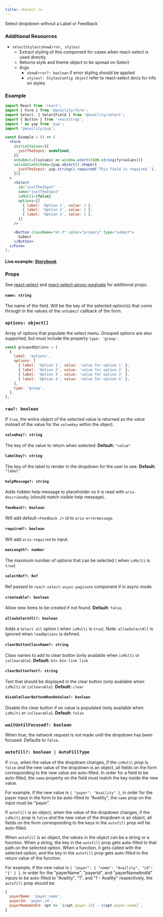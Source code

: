 ```yaml
---
title: <Select />
---
```


Select dropdown without a Label or Feedback

### Additional Resources

- `selectStyles(showError, styles)`
  - Extract styling of this component for cases when react-select is used directly.
  - Returns style and theme object to be spread on Select
  - Args
    - `showError?: boolean` if error styling should be applied
    - `styles?: StylesConfig object` refer to react-select docs for info on styles

### Example

```jsx
import React from 'react';
import { Form } from '@availity/form';
import Select, { SelectField } from '@availity/select';
import { Button } from 'reactstrap';
import * as yup from 'yup';
import '@availity/yup';

const Example = () => (
  <Form
    initialValues={{
      justTheInput: undefined,
    }}
    onSubmit={(values) => window.alert(JSON.stringify(values))}
    validationSchema={yup.object().shape({
      justTheInput: yup.string().required('This field is required.'),
    })}
  >
    <Select
      id="justTheInput"
      name="justTheInput"
      isMulti={false}
      options={[
        { label: 'Option 1', value: 1 },
        { label: 'Option 2', value: 2 },
        { label: 'Option 3', value: 3 },
      ]}
    />

    <Button className="mt-3" color="primary" type="submit">
      Submit
    </Button>
  </Form>
);
```

#### Live example: [Storybook](https://availity.github.io/availity-react/storybook/?path=/story/formik-select--default)

### Props

See [react-select](https://github.com/JedWatson/react-select) and [react-select-async-paginate](https://github.com/vtaits/react-select-async-paginate) for additional props.

#### `name: string`

The name of the field. Will be the key of the selected option(s) that come through in the values of the `onSubmit` callback of the form.

### `options: object[]`

Array of options that populate the select menu. Grouped options are also supported, but must include the property `type: 'group'`.

```js
const groupedOptions = [
  {
    label: 'options',
    options: [
      { label: 'Option 1', value: 'value for option 1' },
      { label: 'Option 2', value: 'value for option 2' },
      { label: 'Option 3', value: 'value for option 3' },
      { label: 'Option 4', value: 'value for option 4' },
    ],
    type: 'group',
  },
];
```

### `raw?: boolean`

If `true`, the entire object of the selected value is returned as the value instead of the value for the `valueKey` within the object.

#### `valueKey?: string`

The key of the value to return when selected. **Default:** `"value"`

#### `labelKey?: string`

The key of the label to render in the dropdown for the user to see. **Default:** `"label"`

#### `helpMessage?: string`

Adds hidden help message to placeholder so it is read with `aria-describedby` (should match visible help message).

#### `feedback?: boolean`

Will add default `<Feedback />` id to `aria-errormessage`.

#### `required?: boolean`

Will add `aria-required` to input.

#### `maxLength?: number`

The maximum number of options that can be selected ( when `isMulti` is `true`)

#### `selectRef?: Ref`

Ref passed to `react-select-async-paginate` component if in async mode.

#### `createable?: boolean`

Allow new items to be created if not found. **Default:** `false`.

#### `allowSelectAll?: boolean`

Adds a `Select all` option ( when `isMulti` is `true`). Note: `allowSelectAll` is ignored when `loadOptions` is defined.

#### `clearButtonClassName?: string`

Class names to add to clear button (only available when `isMulti` or `isClearable`). **Default:** `btn btn-link link`

#### `clearButtonText?: string`

Text that should be displayed in the clear button (only available when `isMulti` or `isClearable`). **Default:** `clear`

#### `disableClearButtonWhenNoValue?: boolean`

Disable the clear button if no value is populated (only available when `isMulti` or `isClearable`). **Default:** `false`

### `waitUntilFocused?: boolean`

When true, the network request is not made until the dropdown has been focused. Defaults to `false`.

### `autofill?: boolean | AutoFillType`

If `true`, when the value of the dropdown changes, if the `isMulti` prop is `false` _and_ the new value of the dropdown is an object, all fields on the form corresponding to the new value are auto-filled. In order for a field to be auto-filled, the `name` property on the field _must_ match the key inside the new value.

For example, if the new value is `{ "payer": "Availity" }`, in order for the payer input in the form to be auto-filled to "Availity", the `name` prop on the input must be "payer".

If `autofill` is an object, when the value of the dropdown changes, if the `isMulti` prop is `false` _and_ the new value of the dropdown is an object, all fields on the form corresponding to the keys in the `autofill` prop will be auto-filled.

When `autofill` is an object, the values in the object can be a string or a function. When a string, the key in the `autofill` prop gets auto-filled to that path on the selected option. When a function, it gets called with the selected option, and the key in the `autofill` prop gets auto-filled to the return value of the function.

For example, if the new value is `{ "payer": { "name": "Availity", "id": "1" } }`, in order for the "payerName", "payerId", and "payerNameAndId" inputs to be auto-filled to "Availity", "1", and "1 - Availity" respectively, the `autofill` prop should be:

```js
{
  payerName: 'payer.name',
  payerId: 'payer.id',
  payerNameAndId: opt => `${opt.payer.id} - ${opt.payer.name}`,
}
```
